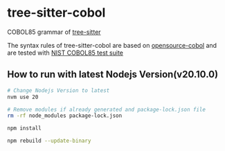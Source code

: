 # tree-sitter-cobol

COBOL85 grammar of [tree-sitter](https://github.com/tree-sitter/tree-sitter)

The syntax rules of tree-sitter-cobol are based on [opensource-cobol](https://github.com/yutaro-sakamoto/opensource-cobol)
and are tested with [NIST COBOL85 test suite](https://www.itl.nist.gov/div897/ctg/cobol_form.htm)

## How to run with latest Nodejs Version(v20.10.0)

```bash
# Change Nodejs Version to latest
nvm use 20

# Remove modules if already generated and package-lock.json file
rm -rf node_modules package-lock.json

npm install

npm rebuild --update-binary
```
